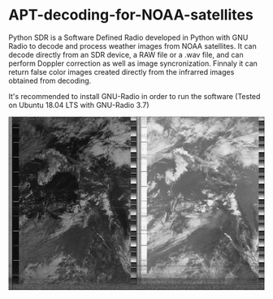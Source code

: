 # APT-decoding-for-NOAA-satellites
Python SDR is a Software Defined Radio developed in Python with GNU Radio to decode and process weather images from NOAA satellites. It can decode directly from an SDR device, a RAW file or a .wav file, and can perform Doppler correction as well as image syncronization. Finnaly it can return false color images created directly from the infrarred images obtained from decoding.

It's recommended to install GNU-Radio in order to run the software (Tested on Ubuntu 18.04 LTS with GNU-Radio 3.7)

<img src="testimage.png" width=1000px/>
